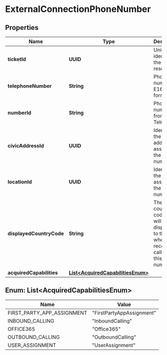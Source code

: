 

# ExternalConnectionPhoneNumber


## Properties

| Name | Type | Description | Notes |
|------------ | ------------- | ------------- | -------------|
|**ticketId** | **UUID** | Uniquely identifies the resource. |  [optional] |
|**telephoneNumber** | **String** | Phone number in E164 format. |  [optional] |
|**numberId** | **String** | Phone number ID from the Telnyx API. |  [optional] |
|**civicAddressId** | **UUID** | Identifies the civic address assigned to the phone number. |  [optional] |
|**locationId** | **UUID** | Identifies the location assigned to the phone number. |  [optional] |
|**displayedCountryCode** | **String** | The iso country code that will be displayed to the user when they receive a call from this phone number. |  [optional] |
|**acquiredCapabilities** | [**List&lt;AcquiredCapabilitiesEnum&gt;**](#List&lt;AcquiredCapabilitiesEnum&gt;) |  |  [optional] |



## Enum: List&lt;AcquiredCapabilitiesEnum&gt;

| Name | Value |
|---- | -----|
| FIRST_PARTY_APP_ASSIGNMENT | &quot;FirstPartyAppAssignment&quot; |
| INBOUND_CALLING | &quot;InboundCalling&quot; |
| OFFICE365 | &quot;Office365&quot; |
| OUTBOUND_CALLING | &quot;OutboundCalling&quot; |
| USER_ASSIGNMENT | &quot;UserAssignment&quot; |



